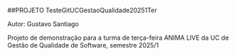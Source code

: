 ##PROJETO TesteGitUCGestaoQualidade20251Ter

Autor: Gustavo Santiago

Projeto de demonstração para a turma de terça-feira ANIMA LIVE
da UC de Gestão de Qualidade de Software, semestre 2025/1